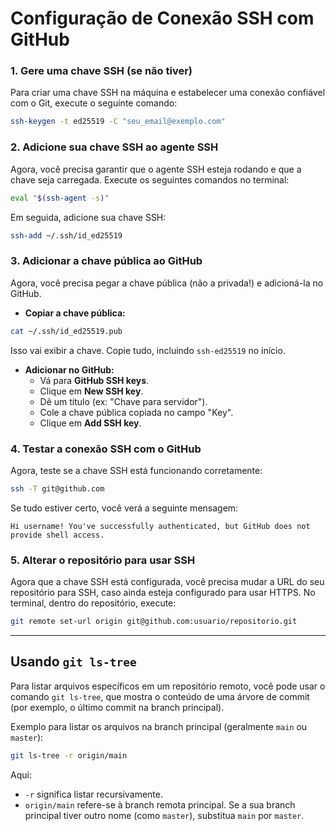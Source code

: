 # Configuração de Conexão SSH com GitHub

### 1. Gere uma chave SSH (se não tiver)
Para criar uma chave SSH na máquina e estabelecer uma conexão confiável com o Git, execute o seguinte comando:

```bash
ssh-keygen -t ed25519 -C "seu_email@exemplo.com"
```

### 2. Adicione sua chave SSH ao agente SSH
Agora, você precisa garantir que o agente SSH esteja rodando e que a chave seja carregada. Execute os seguintes comandos no terminal:

```bash
eval "$(ssh-agent -s)"
```

Em seguida, adicione sua chave SSH:

```bash
ssh-add ~/.ssh/id_ed25519
```

### 3. Adicionar a chave pública ao GitHub
Agora, você precisa pegar a chave pública (não a privada!) e adicioná-la no GitHub.

- **Copiar a chave pública:**

```bash
cat ~/.ssh/id_ed25519.pub
```

Isso vai exibir a chave. Copie tudo, incluindo `ssh-ed25519` no início.

- **Adicionar no GitHub:**
    - Vá para **GitHub SSH keys**.
    - Clique em **New SSH key**.
    - Dê um título (ex: "Chave para servidor").
    - Cole a chave pública copiada no campo "Key".
    - Clique em **Add SSH key**.

### 4. Testar a conexão SSH com o GitHub
Agora, teste se a chave SSH está funcionando corretamente:

```bash
ssh -T git@github.com
```

Se tudo estiver certo, você verá a seguinte mensagem:

```
Hi username! You've successfully authenticated, but GitHub does not provide shell access.
```

### 5. Alterar o repositório para usar SSH
Agora que a chave SSH está configurada, você precisa mudar a URL do seu repositório para SSH, caso ainda esteja configurado para usar HTTPS. No terminal, dentro do repositório, execute:

```bash
git remote set-url origin git@github.com:usuario/repositorio.git
```

---

## Usando `git ls-tree`
Para listar arquivos específicos em um repositório remoto, você pode usar o comando `git ls-tree`, que mostra o conteúdo de uma árvore de commit (por exemplo, o último commit na branch principal).

Exemplo para listar os arquivos na branch principal (geralmente `main` ou `master`):

```bash
git ls-tree -r origin/main
```

Aqui:
- `-r` significa listar recursivamente.
- `origin/main` refere-se à branch remota principal. Se a sua branch principal tiver outro nome (como `master`), substitua `main` por `master`.
```
